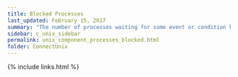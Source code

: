 ```yaml
---
title: ﻿Blocked Processes
last_updated: February 15, 2017
summary: "The number of processes waiting for some event or condition before they can continue execution."
sidebar: c_unix_sidebar
permalink: unix_component_processes_blocked.html
folder: ConnectUnix
---
```


{% include links.html %}

